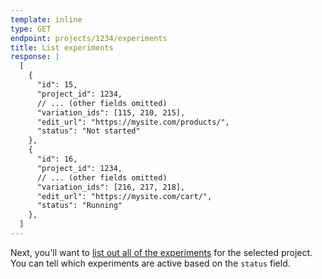 ```yaml
---
template: inline
type: GET
endpoint: projects/1234/experiments
title: List experiments
response: |
  [
    {
      "id": 15,
      "project_id": 1234,
      // ... (other fields omitted)
      "variation_ids": [115, 210, 215],
      "edit_url": "https://mysite.com/products/",
      "status": "Not started"
    },
    {
      "id": 16,
      "project_id": 1234,
      // ... (other fields omitted)
      "variation_ids": [216, 217, 218],
      "edit_url": "https://mysite.com/cart/",
      "status": "Running"
    },
  ]
---
```


Next, you'll want to [list out all of the experiments](/rest/reference/index.html#list-experiments) for the selected project.  You can tell which experiments are active based on the `status` field.
